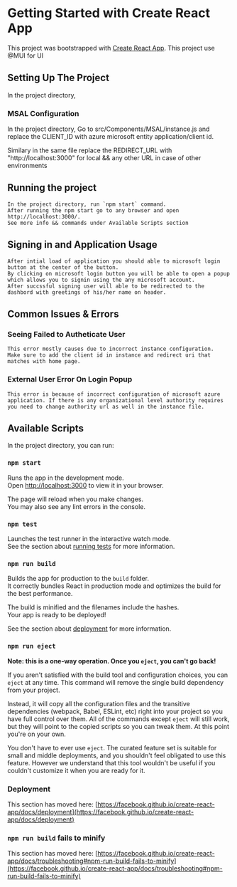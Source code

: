 # Getting Started with Create React App

This project was bootstrapped with [Create React App](https://github.com/facebook/create-react-app).
This project use @MUI for UI

## Setting Up The Project
In the project directory,

### MSAL Configuration
 In the project directory, Go to src/Components/MSAL/instance.js and replace the CLIENT_ID with azure microsoft entity application/client id.

 Similary in the same file replace the REDIRECT_URL with "http://localhost:3000" for local && any other URL in case of other environments


## Running the project
    In the project directory, run `npm start` command.
    After running the npm start go to any browser and open http://localhost:3000/.
    See more info && commands under Available Scripts section

## Signing in and Application Usage
    After intial load of application you should able to microsoft login button at the center of the button.
    By clicking on microsoft login button you will be able to open a popup which allows you to signin using the any microsoft account.
    After succssful signing user will able to be redirected to the dashbord with greetings of his/her name on header.

## Common Issues & Errors

### Seeing Failed to Autheticate User
    This error mostly causes due to incorrect instance configuration.
    Make sure to add the client id in instance and redirect uri that matches with home page.

### External User Error On Login Popup
    This error is because of incorrect configuration of microsoft azure application. If there is any organizational level authority requires you need to change authority url as well in the instance file.

## Available Scripts

In the project directory, you can run:

### `npm start`

Runs the app in the development mode.\
Open [http://localhost:3000](http://localhost:3000) to view it in your browser.

The page will reload when you make changes.\
You may also see any lint errors in the console.

### `npm test`

Launches the test runner in the interactive watch mode.\
See the section about [running tests](https://facebook.github.io/create-react-app/docs/running-tests) for more information.

### `npm run build`

Builds the app for production to the `build` folder.\
It correctly bundles React in production mode and optimizes the build for the best performance.

The build is minified and the filenames include the hashes.\
Your app is ready to be deployed!

See the section about [deployment](https://facebook.github.io/create-react-app/docs/deployment) for more information.

### `npm run eject`

**Note: this is a one-way operation. Once you `eject`, you can't go back!**

If you aren't satisfied with the build tool and configuration choices, you can `eject` at any time. This command will remove the single build dependency from your project.

Instead, it will copy all the configuration files and the transitive dependencies (webpack, Babel, ESLint, etc) right into your project so you have full control over them. All of the commands except `eject` will still work, but they will point to the copied scripts so you can tweak them. At this point you're on your own.

You don't have to ever use `eject`. The curated feature set is suitable for small and middle deployments, and you shouldn't feel obligated to use this feature. However we understand that this tool wouldn't be useful if you couldn't customize it when you are ready for it.

### Deployment

This section has moved here: [https://facebook.github.io/create-react-app/docs/deployment](https://facebook.github.io/create-react-app/docs/deployment)

### `npm run build` fails to minify

This section has moved here: [https://facebook.github.io/create-react-app/docs/troubleshooting#npm-run-build-fails-to-minify](https://facebook.github.io/create-react-app/docs/troubleshooting#npm-run-build-fails-to-minify)
